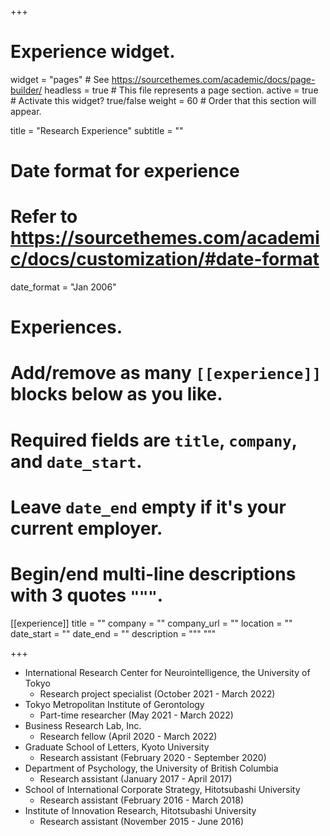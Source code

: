 +++
# Experience widget.
widget = "pages"  # See https://sourcethemes.com/academic/docs/page-builder/
headless = true  # This file represents a page section.
active = true  # Activate this widget? true/false
weight = 60  # Order that this section will appear.

title = "Research Experience"
subtitle = ""

# Date format for experience
#   Refer to https://sourcethemes.com/academic/docs/customization/#date-format
date_format = "Jan 2006"

# Experiences.
#   Add/remove as many `[[experience]]` blocks below as you like.
#   Required fields are `title`, `company`, and `date_start`.
#   Leave `date_end` empty if it's your current employer.
#   Begin/end multi-line descriptions with 3 quotes `"""`.
[[experience]]
  title = ""
  company = ""
  company_url = ""
  location = ""
  date_start = ""
  date_end = ""
  description = """
  """

+++
- International Research Center for Neurointelligence, the University of Tokyo 
  - Research project specialist (October 2021 - March 2022)
- Tokyo Metropolitan Institute of Gerontology
  - Part-time researcher (May 2021 - March 2022)
- Business Research Lab, Inc.
  - Research fellow (April 2020 - March 2022)
- Graduate School of Letters, Kyoto University
  - Research assistant (February 2020 - September 2020)
- Department of Psychology, the University of British Columbia 
  - Research assistant (January 2017 - April 2017)
- School of International Corporate Strategy, Hitotsubashi University
  - Research assistant (February 2016 - March 2018)
- Institute of Innovation Research, Hitotsubashi University 
  - Research assistant (November 2015 - June 2016)

